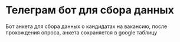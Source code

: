<h1>Телеграм бот для сбора данных</h1>
<p>Бот анкета для сбора данных о кандидатах на вакансию, после прохождения опроса, анкета сохраняется в google таблицу</p>
